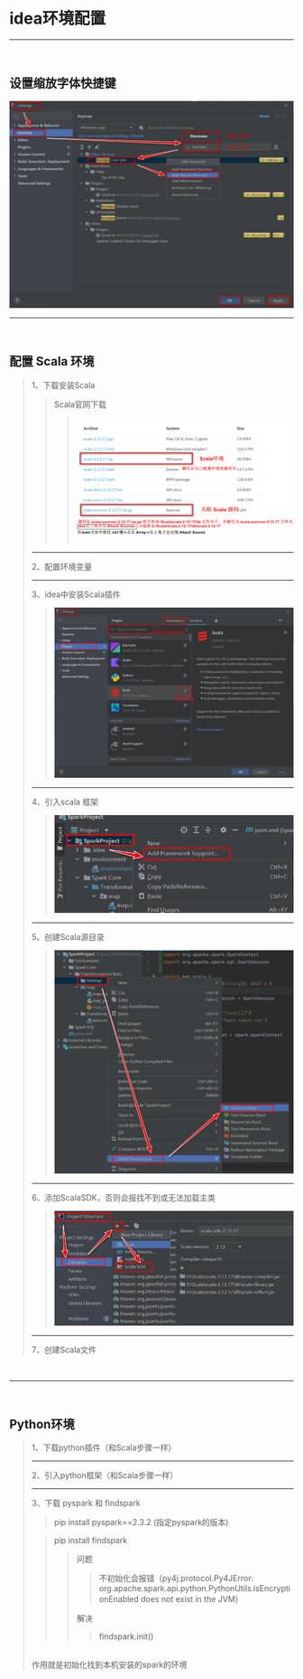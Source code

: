 # idea环境配置

---
<br>

## 设置缩放字体快捷键
![increase](../../../Image/increase.png "increase ")

---

<br>


## 配置 Scala 环境
> 1、下载安装Scala
>> Scala官网下载
>>>![ScalaDownload](../../../Image/ScalaDownload.png "ScalaDownload ")
>
> ---
>
> 2、配置环境变量
> 
> ---
> 
> 3、idea中安装Scala插件
>>![Plugins](../../../Image/Plugins.png "Plugins ")
> 
> ---
> 
> 4、引入scala 框架
>>![ImportFramework](../../../Image/ImportFramework.png "ImportFramework ")
>
>  ---
>
> 5、创建Scala源目录
>> ![SourceDirectory](../../../Image/SourceDirectory.png "SourceDirectory ")
> 
> ---
> 
> 6、添加ScalaSDK，否则会报找不到或无法加载主类
>>![ScalaSDK](../../../Image/ScalaSDK.png "ScalaSDK ")
> 
> ---
>
> 7、创建Scala文件
> 


<br>

---

<br>

## Python环境
>1、下载python插件（和Scala步骤一样）
> 
> ---
> 
> 2、引入python框架（和Scala步骤一样）
> 
> ---
> 
> 3、下载 pyspark 和 findspark
>> pip install pyspark==2.3.2 (指定pyspark的版本)
> 
>>pip install findspark 
>>> 问题
>>>>不初始化会报错（py4j.protocol.Py4JError: org.apache.spark.api.python.PythonUtils.isEncryptionEnabled does not exist in the JVM） 
>>>
>>> 解决
>>>> findspark.init()
>  <br>
> 作用就是初始化找到本机安装的spark的环境



